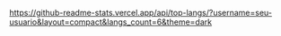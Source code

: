 https://github-readme-stats.vercel.app/api/top-langs/?username=seu-usuario&layout=compact&langs_count=6&theme=dark
